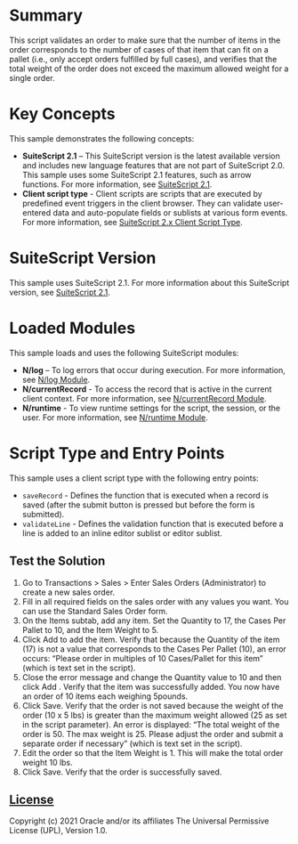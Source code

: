 # Summary
This script validates an order to make sure that the number of items in the order corresponds to the number of cases of that item that can fit on a pallet (i.e., only accept orders fulfilled by full cases), and verifies that the total weight of the order does not exceed the maximum allowed weight for a single order.

# Key Concepts
This sample demonstrates the following concepts:

* **SuiteScript 2.1** – This SuiteScript version is the latest available version and includes new language features that are not part of SuiteScript 2.0. This sample uses some SuiteScript 2.1 features, such as arrow functions. For more information, see [SuiteScript 2.1](https://system.netsuite.com/app/help/helpcenter.nl?fid=chapter_156042690639.html).
* **Client script type** - Client scripts are scripts that are executed by predefined event triggers in the client browser. They can validate user-entered data and auto-populate fields or sublists at various form events. For more information, see [SuiteScript 2.x Client Script Type](https://system.netsuite.com/app/help/helpcenter.nl?fid=section_4387798404.html).

# SuiteScript Version
This sample uses SuiteScript 2.1. For more information about this SuiteScript version, see [SuiteScript 2.1](https://system.netsuite.com/app/help/helpcenter.nl?fid=chapter_156042690639.html).

# Loaded Modules
This sample loads and uses the following SuiteScript modules:

* **N/log** – To log errors that occur during execution. For more information, see [N/log Module](https://system.netsuite.com/app/help/helpcenter.nl?fid=section_4574548135.html).
* **N/currentRecord** - To access the record that is active in the current client context. For more information, see [N/currentRecord Module](https://system.netsuite.com/app/help/helpcenter.nl?fid=section_4625600928.html).
* **N/runtime** - To view runtime settings for the script, the session, or the user. For more information, see [N/runtime Module](https://system.netsuite.com/app/help/helpcenter.nl?fid=section_4296359529.html).

# Script Type and Entry Points
This sample uses a client script type with the following entry points:
* `saveRecord` - Defines the function that is executed when a record is saved (after the submit button is pressed but before the form is submitted).
* `validateLine` - Defines the validation function that is executed before a line is added to an inline editor sublist or editor sublist.

## Test the Solution

1. Go to Transactions > Sales > Enter Sales Orders (Administrator) to create a new sales order.
2. Fill in all required fields on the sales order with any values you want. You can use the Standard Sales Order form.
3. On the Items subtab, add any item. Set the Quantity to 17, the Cases Per Pallet to 10, and the Item Weight to 5.
4. Click Add to add the item. Verify that because the Quantity of the item (17) is not a value that corresponds to the Cases Per Pallet (10), an error occurs: “Please order in multiples of 10 Cases/Pallet for this item” (which is text set in the script).
5. Close the error message and change the Quantity value to 10 and then click Add . Verify that the item was successfully added. You now have an order of 10 items each weighing 5pounds.
6. Click Save. Verify that the order is not saved because the weight of the order (10 x 5 lbs) is greater than the maximum weight allowed (25 as set in the script parameter). An error is displayed: “The total weight of the order is 50. The max weight is 25. Please adjust the order and submit a separate order if necessary” (which is text set in the script).
7. Edit the order so that the Item Weight is 1. This will make the total order weight 10 lbs.
8. Click Save. Verify that the order is successfully saved.

## [License](./LICENSE.txt)
Copyright (c) 2021 Oracle and/or its affiliates The Universal Permissive License (UPL), Version 1.0.
